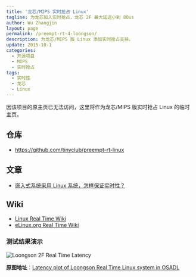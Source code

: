 ```yaml
---
title: '龙芯/MIPS 实时抢占 Linux'
tagline: 为龙芯加入实时抢占，龙芯 2F 最大延迟小到 80us
author: Wu Zhangjin
layout: page
permalink: /preempt-rt-4-loongson/
description: 为龙芯/MIPS 版 Linux 添加实时抢占支持。
update: 2015-10-1
categories:
  - 开源项目
  - MIPS
  - 实时抢占
tags:
  - 实时性
  - 龙芯
  - Linux
---
```


因该项目的原主页已无法访问，这里将作为龙芯/MIPS 版实时抢占 Linux 的临时主页。

## 仓库

  * <https://github.com/tinyclub/preempt-rt-linux>

## 文章

  * [嵌入式系统采用 Linux 系统，怎样保证实时性？][3]

## Wiki
    
  * [Linux Real Time Wiki][4]
  * [eLinux.org Real Time Wiki][5]

### 测试结果演示

![Loongson 2F Real Time Latency][7]

**原图地址**：[Latency plot of Loongson Real Time Linux system in OSADL][8]


 [1]: http://lwn.net/images/conf/rtlws11/papers/proc/p14.pdf
 [2]: /wp-content/uploads/2015/11/linux-preempt-rt-research-and-practice.pdf
 [3]: /how-to-make-a-linux-system-real-time/
 [4]: http://rt.wiki.kernel.org/index.php/Main_Page
 [5]: http://www.elinux.org/Real_Time
 [6]: http://www.osadl.org/Downloads.downloads.0.html
 [7]: /wp-content/uploads/2015/07/loongson-2f-preempt-rt-latency.gif
 [8]: https://www.osadl.org/Latency-plot-of-system-in-rack-2-slot.qa-latencyplot-r2s4.0.html?latencies=&showno=&slider=159
